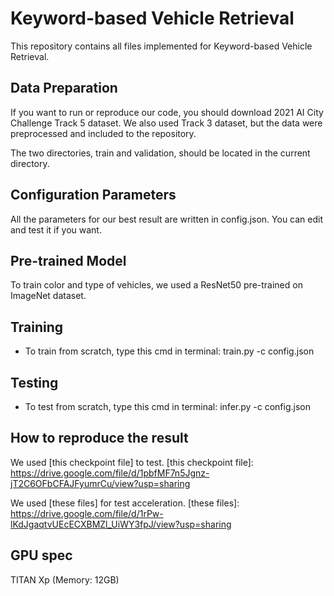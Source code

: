 # Keyword-based Vehicle Retrieval
This repository contains all files implemented for Keyword-based Vehicle Retrieval.

## Data Preparation
If you want to run or reproduce our code, you should download 2021 AI City Challenge Track 5 dataset.
We also used Track 3 dataset, but the data were preprocessed and included to the repository.

The two directories, train and validation, should be located in the current directory.

## Configuration Parameters
All the parameters for our best result are written in config.json.
You can edit and test it if you want.

## Pre-trained Model 
To train color and type of vehicles, we used a ResNet50 pre-trained on ImageNet dataset.

## Training
* To train from scratch, type this cmd in terminal: train.py -c config.json

## Testing
* To test from scratch, type this cmd in terminal: infer.py -c config.json

## How to reproduce the result
We used [this checkpoint file] to test.
[this checkpoint file]: https://drive.google.com/file/d/1pbfMF7n5Jgnz-jT2C6OFbCFAJFyumrCu/view?usp=sharing

We used [these files] for test acceleration.
[these files]: https://drive.google.com/file/d/1rPw-lKdJgaqtvUEcECXBMZl_UiWY3fpJ/view?usp=sharing

## GPU spec
TITAN Xp (Memory: 12GB)

